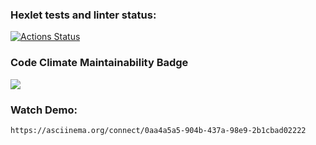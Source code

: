 ### Hexlet tests and linter status:
[![Actions Status](https://github.com/PodokMike/php-project-45/actions/workflows/hexlet-check.yml/badge.svg)](https://github.com/PodokMike/php-project-45/actions)
### Code Climate Maintainability Badge
<a href="https://codeclimate.com/github/PodokMike/php-project-45/maintainability"><img src="https://api.codeclimate.com/v1/badges/b6c6600d3e0aea60c2b8/maintainability" /></a>
### Watch Demo:
    https://asciinema.org/connect/0aa4a5a5-904b-437a-98e9-2b1cbad02222
